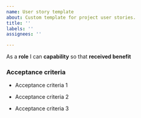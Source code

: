 ```yaml
---
name: User story template
about: Custom template for project user stories.
title: ''
labels: ''
assignees: ''

---
```


As a **role** I can **capability** so that **received benefit**

### Acceptance criteria

- Acceptance criteria 1

- Acceptance criteria 2

- Acceptance criteria 3
